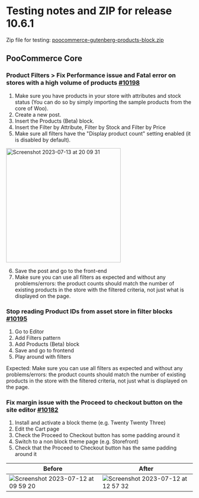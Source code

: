 # Testing notes and ZIP for release 10.6.1

Zip file for testing: [poocommerce-gutenberg-products-block.zip](https://github.com/poocommerce/poocommerce-blocks/files/12071467/poocommerce-gutenberg-products-block.zip)


## PooCommerce Core

### Product Filters > Fix Performance issue and Fatal error on stores with a high volume of products [#10198](https://github.com/poocommerce/poocommerce-blocks/pull/10198)

1. Make sure you have products in your store with attributes and stock status (You can do so by simply importing the sample products from the core of Woo).
2. Create a new post.
3. Insert the Products (Beta) block.
4. Insert the Filter by Attribute, Filter by Stock and Filter by Price
5. Make sure all filters have the "Display product count" setting enabled (it is disabled by default).

<img width="309" alt="Screenshot 2023-07-13 at 20 09 31" src="https://github.com/poocommerce/poocommerce-blocks/assets/15730971/749275ca-94f9-4990-99f2-f302aaa4aab0">

6. Save the post and go to the front-end
7. Make sure you can use all filters as expected and without any problems/errors: the product counts should match the number of existing products in the store with the filtered criteria, not just what is displayed on the page.

### Stop reading Product IDs from asset store in filter blocks [#10195](https://github.com/poocommerce/poocommerce-blocks/pull/10195)

1. Go to Editor
2. Add Filters pattern
3. Add Products (Beta) block
4. Save and go to frontend
5. Play around with filters

Expected: Make sure you can use all filters as expected and without any problems/errors: the product counts should match the number of existing products in the store with the filtered criteria, not just what is displayed on the page.

### Fix margin issue with the Proceed to checkout button on the site editor [#10182](https://github.com/poocommerce/poocommerce-blocks/pull/10182)

1. Install and activate a block theme (e.g. Twenty Twenty Three)
2. Edit the Cart page
3. Check the Proceed to Checkout button has some padding around it
4. Switch to a non block theme page (e.g. Storefront)
5. Check that the Proceed to Checkout button has the same padding around it

| Before                                                                                                                                      	| After                                                                                                                                       	|
|---------------------------------------------------------------------------------------------------------------------------------------------	|---------------------------------------------------------------------------------------------------------------------------------------------	|
| ![Screenshot 2023-07-12 at 09 59 20](https://github.com/poocommerce/poocommerce-blocks/assets/3966773/6130d5bc-9e9b-487d-a2a3-9d2a46ced417) 	| ![Screenshot 2023-07-12 at 12 57 32](https://github.com/poocommerce/poocommerce-blocks/assets/3966773/48681cef-6517-4c52-af71-7d78d0dbd02e) 	|




